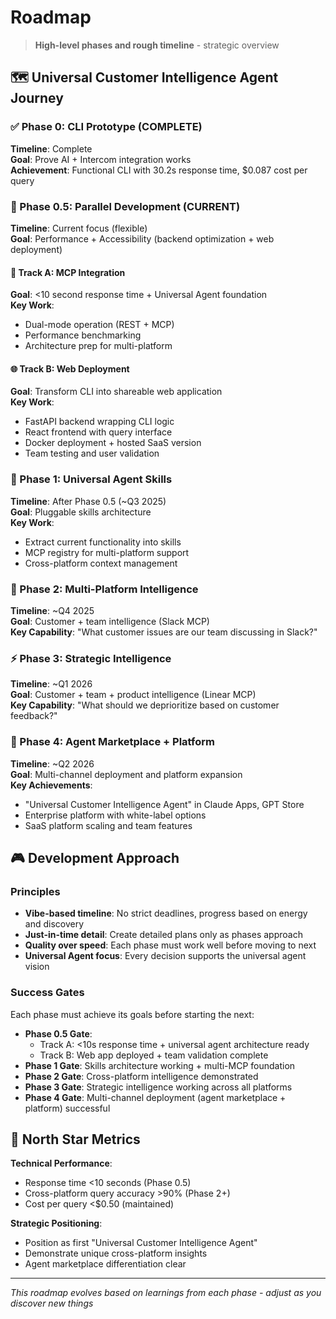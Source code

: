 # Roadmap

> **High-level phases and rough timeline** - strategic overview

## 🗺️ Universal Customer Intelligence Agent Journey

### ✅ Phase 0: CLI Prototype (COMPLETE)
**Timeline**: Complete  
**Goal**: Prove AI + Intercom integration works  
**Achievement**: Functional CLI with 30.2s response time, $0.087 cost per query  

### 🔄 Phase 0.5: Parallel Development (CURRENT)  
**Timeline**: Current focus (flexible)  
**Goal**: Performance + Accessibility (backend optimization + web deployment)  

#### 🚀 Track A: MCP Integration
**Goal**: <10 second response time + Universal Agent foundation  
**Key Work**: 
- Dual-mode operation (REST + MCP)
- Performance benchmarking
- Architecture prep for multi-platform

#### 🌐 Track B: Web Deployment
**Goal**: Transform CLI into shareable web application  
**Key Work**:
- FastAPI backend wrapping CLI logic
- React frontend with query interface
- Docker deployment + hosted SaaS version
- Team testing and user validation

### 🎯 Phase 1: Universal Agent Skills
**Timeline**: After Phase 0.5 (~Q3 2025)  
**Goal**: Pluggable skills architecture  
**Key Work**:
- Extract current functionality into skills
- MCP registry for multi-platform support
- Cross-platform context management

### 💬 Phase 2: Multi-Platform Intelligence  
**Timeline**: ~Q4 2025  
**Goal**: Customer + team intelligence (Slack MCP)  
**Key Capability**: "What customer issues are our team discussing in Slack?"

### ⚡ Phase 3: Strategic Intelligence
**Timeline**: ~Q1 2026  
**Goal**: Customer + team + product intelligence (Linear MCP)  
**Key Capability**: "What should we deprioritize based on customer feedback?"

### 🏪 Phase 4: Agent Marketplace + Platform
**Timeline**: ~Q2 2026  
**Goal**: Multi-channel deployment and platform expansion  
**Key Achievements**:
- "Universal Customer Intelligence Agent" in Claude Apps, GPT Store
- Enterprise platform with white-label options
- SaaS platform scaling and team features

## 🎮 Development Approach

### Principles
- **Vibe-based timeline**: No strict deadlines, progress based on energy and discovery
- **Just-in-time detail**: Create detailed plans only as phases approach
- **Quality over speed**: Each phase must work well before moving to next
- **Universal Agent focus**: Every decision supports the universal agent vision

### Success Gates
Each phase must achieve its goals before starting the next:
- **Phase 0.5 Gate**: 
  - Track A: <10s response time + universal agent architecture ready
  - Track B: Web app deployed + team validation complete
- **Phase 1 Gate**: Skills architecture working + multi-MCP foundation
- **Phase 2 Gate**: Cross-platform intelligence demonstrated
- **Phase 3 Gate**: Strategic intelligence working across all platforms
- **Phase 4 Gate**: Multi-channel deployment (agent marketplace + platform) successful

## 🎯 North Star Metrics

**Technical Performance**:
- Response time <10 seconds (Phase 0.5)
- Cross-platform query accuracy >90% (Phase 2+)
- Cost per query <$0.50 (maintained)

**Strategic Positioning**:
- Position as first "Universal Customer Intelligence Agent"
- Demonstrate unique cross-platform insights
- Agent marketplace differentiation clear

---

*This roadmap evolves based on learnings from each phase - adjust as you discover new things*
